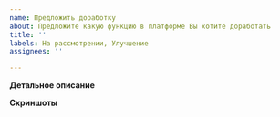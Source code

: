 ```yaml
---
name: Предложить доработку
about: Предложите какую функцию в платформе Вы хотите доработать
title: ''
labels: На рассмотрении, Улучшение
assignees: ''

---
```


**Детальное описание**


**Скриншоты**

